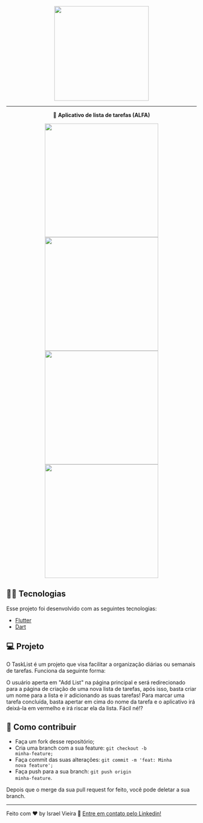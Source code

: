 <p align="center"> <img src="https://user-images.githubusercontent.com/45599504/76455577-98615480-63b4-11ea-8bfb-14faf7eefd02.png" width=250> </p>
<hr>

<p align="center">📓 <strong>Aplicativo de lista de tarefas (ALFA) </strong></p>

<p align="center">
<kbd>
<img src="https://user-images.githubusercontent.com/45599504/76452340-c1331b00-63af-11ea-8a5b-6ba5615ca83d.png" width=300> 
</kbd>
<kbd>
<img src="https://user-images.githubusercontent.com/45599504/76452526-09ead400-63b0-11ea-837d-7d060ce04502.png" width=300>
</kbd>
<kbd>
<img src="https://user-images.githubusercontent.com/45599504/76452608-28e96600-63b0-11ea-9a09-a8f1030e0d5e.png" width=300> 
</kbd>
<kbd>
<img src="https://user-images.githubusercontent.com/45599504/76452652-3c94cc80-63b0-11ea-9c27-e5e80ea107c3.png" width=300>
</kbd>
</p>

## 👨‍💻 Tecnologias

Esse projeto foi desenvolvido com as seguintes tecnologias:

* [Flutter](https://flutter.dev/)
* [Dart](https://dart.dev/)

## 💻 Projeto

O TaskList é um projeto que visa facilitar a organização diárias ou semanais de tarefas. Funciona da seguinte forma:
<p>
O usuário aperta em "Add List" na página principal e será redirecionado para a página de criação de uma nova lista de tarefas, após isso, basta criar um nome para a lista e ir adicionando as suas tarefas!
Para marcar uma tarefa concluída, basta apertar em cima do nome da tarefa e o aplicativo irá deixá-la em vermelho e irá riscar ela da lista. Fácil né!?</p>

## 🤔 Como contribuir

* Faça um fork desse repositório;
* Cria uma branch com a sua feature: <code>git checkout -b minha-feature;</code>
* Faça commit das suas alterações: <code>git commit -m 'feat: Minha nova feature';</code>
* Faça push para a sua branch: <code>git push origin minha-feature</code>.

Depois que o merge da sua pull request for feito, você pode deletar a sua branch.

<hr>

Feito com ♥ by Israel Vieira 👋 [Entre em contato pelo Linkedin!](https://www.linkedin.com/in/israelvieiraa/)
